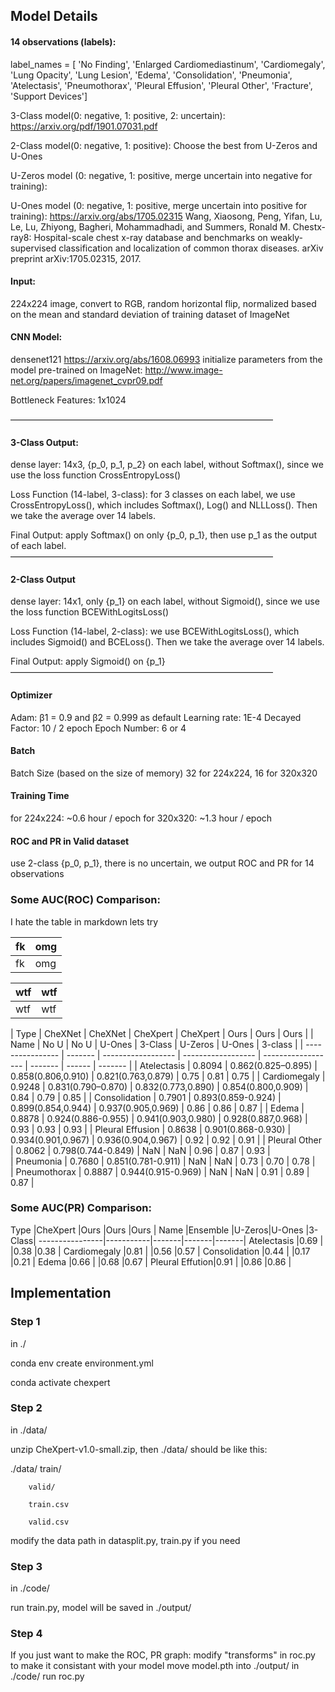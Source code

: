 ## Model Details

#### 14 observations (labels):
label_names = [ 'No Finding', 'Enlarged Cardiomediastinum', 'Cardiomegaly', 'Lung Opacity', 'Lung Lesion', 'Edema', 'Consolidation', 'Pneumonia', 'Atelectasis', 'Pneumothorax', 'Pleural Effusion', 'Pleural Other', 'Fracture', 'Support Devices']


3-Class model(0: negative, 1: positive, 2: uncertain):
https://arxiv.org/pdf/1901.07031.pdf

2-Class model(0: negative, 1: positive):
Choose the best from U-Zeros and U-Ones

U-Zeros model (0: negative, 1: positive, merge uncertain into negative for training):

U-Ones model (0: negative, 1: positive, merge uncertain into positive for training):
https://arxiv.org/abs/1705.02315  Wang, Xiaosong, Peng, Yifan, Lu, Le, Lu, Zhiyong, Bagheri, Mohammadhadi, and Summers, Ronald M. Chestx-ray8: Hospital-scale chest x-ray database and benchmarks on weakly-supervised classification and localization of common thorax diseases. arXiv preprint arXiv:1705.02315, 2017.


#### Input:
224x224 image, convert to RGB, random horizontal flip, normalized based on the mean and standard deviation of training dataset of ImageNet


#### CNN Model:
densenet121 https://arxiv.org/abs/1608.06993
initialize parameters from the model pre-trained on ImageNet:
http://www.image-net.org/papers/imagenet_cvpr09.pdf 

Bottleneck Features:  1x1024 

——————————————————————————————
#### 3-Class Output:
dense layer: 14x3,  {p_0, p_1, p_2} on each label,  without Softmax(), since we use the loss function CrossEntropyLoss()

Loss Function (14-label, 3-class):
for 3 classes on each label, we use CrossEntropyLoss(), which includes Softmax(), Log() and NLLLoss(). Then we take the average over 14 labels.

Final Output: apply Softmax() on only {p_0, p_1}, then use p_1 as the output of each label.
——————————————————————————————
#### 2-Class Output
dense layer: 14x1,  only {p_1} on each label,  without Sigmoid(), since we use the loss function BCEWithLogitsLoss()

Loss Function (14-label, 2-class):
we use BCEWithLogitsLoss(), which includes Sigmoid() and BCELoss(). Then we take the average over 14 labels.

Final Output:  apply Sigmoid() on {p_1}
——————————————————————————————


#### Optimizer
Adam: β1 = 0.9 and β2 = 0.999 as default
Learning rate: 1E-4
Decayed Factor: 10 / 2 epoch
Epoch Number: 6 or 4

#### Batch
Batch Size (based on the size of memory)
32 for 224x224, 16 for 320x320

#### Training Time
for 224x224: ~0.6 hour / epoch
for 320x320: ~1.3 hour / epoch


#### ROC and PR in Valid dataset
use 2-class {p_0, p_1}, there is no uncertain,
we output ROC and PR for 14 observations


### Some AUC(ROC) Comparison:



I hate the table in markdown
lets try

| fk | omg |
| -- | -- |
| fk | omg |


| wtf | wtf  |
| -- | -- |
| wtf | wtf  |



| Type             | CheXNet |    CheXNet         |   CheXpert         |  CheXpert          | Ours    | Ours   | Ours    |
| Name             | No U    |    No U            |   U-Ones           |  3-Class           | U-Zeros | U-Ones | 3-class |
| ---------------- | ------- | ------------------ | ------------------ | ------------------ | ------- | ------ | ------- |
| Atelectasis      | 0.8094  | 0.862(0.825–0.895) | 0.858(0.806,0.910) | 0.821(0.763,0.879) | 0.75    | 0.81   | 0.75    |
| Cardiomegaly     | 0.9248  | 0.831(0.790–0.870) | 0.832(0.773,0.890) | 0.854(0.800,0.909) | 0.84    | 0.79   | 0.85    |
| Consolidation    | 0.7901  | 0.893(0.859-0.924) | 0.899(0.854,0.944) | 0.937(0.905,0.969) | 0.86    | 0.86   | 0.87    |
| Edema            | 0.8878  | 0.924(0.886-0.955) | 0.941(0.903,0.980) | 0.928(0.887,0.968) | 0.93    | 0.93   | 0.93    |
| Pleural Effusion | 0.8638  | 0.901(0.868-0.930) | 0.934(0.901,0.967) | 0.936(0.904,0.967) | 0.92    | 0.92   | 0.91    |
| Pleural Other    | 0.8062  | 0.798(0.744-0.849) | NaN                | NaN                | 0.96    | 0.87   | 0.93	   |	
| Pneumonia        | 0.7680  | 0.851(0.781-0.911) | NaN                | NaN                | 0.73    | 0.70   | 0.78    |	
| Pneumothorax     | 0.8887  | 0.944(0.915-0.969) | NaN                | NaN                | 0.91    | 0.89   | 0.87    |


### Some AUC(PR) Comparison:
Type			|CheXpert	|Ours	|Ours	|Ours	|
Name			|Ensemble	|U-Zeros|U-Ones	|3-Class|
----------------|-----------|-------|-------|-------|
Atelectasis		|0.69		|		|0.38	|0.38	|
Cardiomegaly	|0.81		|		|0.56	|0.57	|
Consolidation	|0.44		|		|0.17	|0.21	|
Edema			|0.66		|		|0.68	|0.67	|
Pleural Effution|0.91		|		|0.86	|0.86	|


## Implementation

### Step 1
in ./

conda env create environment.yml

conda activate chexpert

### Step 2
in ./data/

unzip CheXpert-v1.0-small.zip, then ./data/ should be like this:

./data/ train/

		valid/

		train.csv

		valid.csv

modify the data path in datasplit.py, train.py if you need


### Step 3
in ./code/

run train.py, model will be saved in ./output/

### Step 4
If you just want to make the ROC, PR graph:
modify "transforms" in roc.py to make it consistant with your model
move model.pth into ./output/
in ./code/
run roc.py

